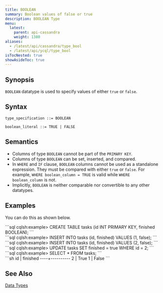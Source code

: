 ```yaml
---
title: BOOLEAN
summary: Boolean values of false or true
description: BOOLEAN Type
menu:
  latest:
    parent: api-cassandra
    weight: 1380
aliases:
  - /latest/api/cassandra/type_bool
  - /latest/api/ycql/type_bool
isTocNested: true
showAsideToc: true
---
```


## Synopsis

`BOOLEAN` datatype is used to specify values of either `true` or `false`.

## Syntax
```
type_specification ::= BOOLEAN

boolean_literal ::= TRUE | FALSE
```

## Semantics

- Columns of type `BOOLEAN` cannot be part of the `PRIMARY KEY`.
- Columns of type `BOOLEAN` can be set, inserted, and compared.
- In `WHERE` and `IF` clause, `BOOLEAN` columns cannot be used as a standalone expression. They must be compared with either `true` or `false`. For example, `WHERE boolean_column = TRUE` is valid while `WHERE boolean_column` is not.
- Implicitly, `BOOLEAN` is neither comparable nor convertible to any other datatypes.

## Examples

You can do this as shown below.
<div class='copy separator-gt'>
```sql
cqlsh:example> CREATE TABLE tasks (id INT PRIMARY KEY, finished BOOLEAN);
```
</div>
<div class='copy separator-gt'>
```sql
cqlsh:example> INSERT INTO tasks (id, finished) VALUES (1, false);
```
</div>
<div class='copy separator-gt'>
```sql
cqlsh:example> INSERT INTO tasks (id, finished) VALUES (2, false);
```
</div>
<div class='copy separator-gt'>
```sql
cqlsh:example> UPDATE tasks SET finished = true WHERE id = 2;
```
</div>
<div class='copy separator-gt'>
```sql
cqlsh:example> SELECT * FROM tasks;
```
</div>
```sh
id | finished
----+----------
  2 |     True
  1 |    False
```

## See Also

[Data Types](..#datatypes)
